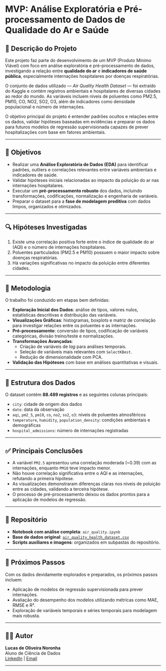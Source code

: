 # MVP: Análise Exploratória e Pré-processamento de Dados de Qualidade do Ar e Saúde

## 📌 Descrição do Projeto

Este projeto faz parte do desenvolvimento de um MVP (Produto Mínimo Viável) com foco em análise exploratória e pré-processamento de dados, investigando a relação entre **qualidade do ar** e **indicadores de saúde pública**, especialmente internações hospitalares por doenças respiratórias.

O conjunto de dados utilizado — *Air Quality Health Dataset* — foi extraído do Kaggle e contém registros ambientais e hospitalares de diversas cidades ao redor do mundo. As variáveis incluem níveis de poluentes como PM2.5, PM10, CO, NO2, SO2, O3, além de indicadores como densidade populacional e número de internações.

O objetivo principal do projeto é entender padrões ocultos e relações entre os dados, validar hipóteses baseadas em evidências e preparar os dados para futuros modelos de regressão supervisionada capazes de prever hospitalizações com base em fatores ambientais.

---

## 🎯 Objetivos

- Realizar uma **Análise Exploratória de Dados (EDA)** para identificar padrões, outliers e correlações relevantes entre variáveis ambientais e indicadores de saúde.
- Validar hipóteses iniciais relacionadas ao impacto da poluição do ar nas internações hospitalares.
- Executar um **pré-processamento robusto** dos dados, incluindo transformações, codificações, normalização e engenharia de variáveis.
- Preparar o dataset para a **fase de modelagem preditiva** com dados limpos, organizados e otimizados.

---

## 🔍 Hipóteses Investigadas

1. Existe uma correlação positiva forte entre o índice de qualidade do ar (AQI) e o número de internações hospitalares.
2. Poluentes particulados (PM2.5 e PM10) possuem o maior impacto sobre doenças respiratórias.
3. Há variações significativas no impacto da poluição entre diferentes cidades.

---

## 🧪 Metodologia

O trabalho foi conduzido em etapas bem definidas:

- **Exploração Inicial dos Dados**: análise de tipos, valores nulos, estatísticas descritivas e distribuição das variáveis.
- **Visualizações Gráficas**: histogramas, boxplots e matriz de correlação para investigar relações entre os poluentes e as internações.
- **Pré-processamento**: conversão de tipos, codificação de variáveis categóricas, divisão treino/teste e normalizações.
- **Transformações Avançadas**:
  - Criação de variáveis de *lag* para análises temporais.
  - Seleção de variáveis mais relevantes com `SelectKBest`.
  - Redução de dimensionalidade com PCA.
- **Validação das Hipóteses** com base em análises quantitativas e visuais.

---

## 📁 Estrutura dos Dados

O dataset contém **88.489 registros** e as seguintes colunas principais:

- `city`: cidade de origem dos dados  
- `date`: data da observação  
- `aqi`, `pm2_5`, `pm10`, `co`, `no2`, `so2`, `o3`: níveis de poluentes atmosféricos  
- `temperature`, `humidity`, `population_density`: condições ambientais e demográficas  
- `hospital_admissions`: número de internações registradas  

---

## ✅ Principais Conclusões

- A variável `PM2.5` apresentou uma correlação moderada (~0.39) com as internações, enquanto `PM10` teve impacto menor.
- Não houve correlação significativa entre o AQI e as internações, refutando a primeira hipótese.
- As visualizações demonstraram diferenças claras nos níveis de poluição entre as cidades, validando a terceira hipótese.
- O processo de pré-processamento deixou os dados prontos para a aplicação de modelos de regressão.

---

## 📂 Repositório

- **Notebook com análise completa**: `air_quality.ipynb`
- **Base de dados original**: [`air_quality_health_dataset.csv`](https://github.com/LDONoronha/MVP_analise_exploratoria_de_dados/blob/main/air_quality_health_dataset.csv)
- **Scripts auxiliares e imagens**: organizados em subpastas do repositório.

---

## 🚀 Próximos Passos

Com os dados devidamente explorados e preparados, os próximos passos incluem:

- Aplicação de modelos de regressão supervisionada para prever internações.
- Avaliação do desempenho dos modelos utilizando métricas como MAE, RMSE e R².
- Exploração de variáveis temporais e séries temporais para modelagem mais robusta.

---

## 👨‍🎓 Autor

**Lucas de Oliveira Noronha**  
Aluno de Ciência de Dados  
[LinkedIn](www.linkedin.com/in/lucas-noronha-82ba74237) | [Email](noronharm2@gmail.com)

---
